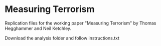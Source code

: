 # Measuring Terrorism

Replication files for the working paper "Measuring Terrorism" by Thomas Hegghammer and Neil Ketchley.

Download the analysis folder and follow instructions.txt
